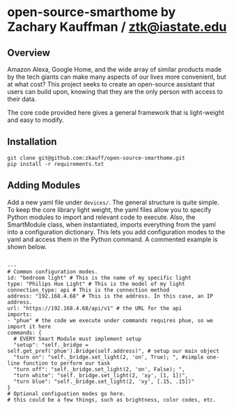 # open-source-smarthome by Zachary Kauffman / ztk@iastate.edu

## Overview

Amazon Alexa, Google Home, and the wide array of similar products made by the tech giants can make many aspects of our lives more convenient, but at what cost? This project seeks to create an open-source assistant that users can build upon, knowing that they are the only person with access to their data.

The core code provided here gives a general framework that is light-weight and easy to modify.

## Installation

```language=bash
git clone git@github.com:zkauff/open-source-smarthome.git
pip install -r requirements.txt
```

## Adding Modules

Add a new yaml file under `devices/`. The general structure is quite simple. To keep the core library light weight, the yaml files allow you to specify Python modules to import and relevant code to execute. Also, the SmartModule class, when instantiated, imports everything from the yaml into a configuration dictionary. This lets you add configuration modes to the yaml and access them in the Python command. A commented example is shown below.

```language=yaml

---
# Common configuration modes.
id: "bedroom light" # This is the name of my specific light
type: "Philips Hue Light" # This is the model of my light
connection_type: api # This is the connection method 
address: "192.168.4.68" # This is the address. In this case, an IP address. 
url: "https://192.168.4.68/api/v1" # the URL for the api 
imports: 
- "phue" # the code we execute under commands requires phue, so we import it here 
commands: {
  # EVERY Smart Module must implement setup
  "setup": "self._bridge = self.get_pref('phue').Bridge(self.address)", # setup our main object 
  "turn on": "self._bridge.set_light(2, 'on', True); ", #simple one-line function to perform our task
  "turn off": "self._bridge.set_light(2, 'on', False); ",
  "turn white": "self._bridge.set_light(2, 'xy', [1, 1])",
  "turn blue": "self._bridge.set_light(2, 'xy', [.15, .15])"
} 
# Optional configuation modes go here. 
# this could be a few things, such as brightness, color codes, etc.
```
